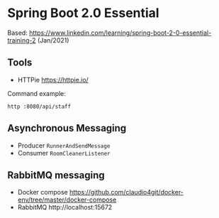 # Spring Boot 2.0 Essential

Based: https://www.linkedin.com/learning/spring-boot-2-0-essential-training-2 (Jan/2021)

## Tools

- HTTPie https://httpie.io/

Command example:

```shell
http :8080/api/staff
```

## Asynchronous Messaging

- Producer `RunnerAndSendMessage`
- Consumer `RoomCleanerListener`

## RabbitMQ messaging

- Docker compose https://github.com/claudio4git/docker-env/tree/master/docker-compose
- RabbitMQ http://localhost:15672
